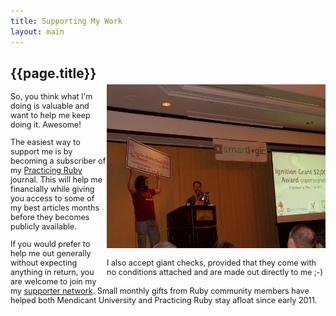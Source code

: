 ```yaml
---
title: Supporting My Work
layout: main
---
```


<div style="width: 350px; float: right; margin-top: 45px">
<img src="/images/giant_check.jpg">

<p style="font-size: 0.9em">I also accept giant checks, provided that they come
with no conditions attached and are made out directly to me ;-)</p>
</div>

<div style="width: 400; height: 425px;">
<h2>{{page.title}}</h2>

<div style="font-size: 0.9em">
<p>So, you think what I'm doing is valuable and want to help me keep doing it.
Awesome!</p>

<p>The easiest way to support me is by becoming a subscriber of my <a
href="http://practicingruby.com">Practicing Ruby</a> journal. This will help me
financially while giving you access to some of my best articles months
before they becomes publicly available.</p>

<p>If you would prefer to help me out generally without expecting
anything in return, you are welcome to join my
my <a href="http://majesticseacreature.com/network.html">supporter network</a>.
 Small monthly gifts from Ruby community members have helped both
 Mendicant University and Practicing Ruby stay afloat since early
 2011.</p>
</div>

</div>
